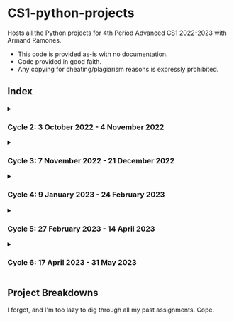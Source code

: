 # CS1-python-projects
Hosts all the Python projects for 4th Period Advanced CS1 2022-2023 with Armand Ramones.
* This code is provided as-is with no documentation. 
* Code provided in good faith. 
* Any copying for cheating/plagiarism reasons is expressly prohibited.

## Index

<details><summary>

### Cycle 2: 3 October 2022 - 4 November 2022

</summary>

```
├───10.06.2022_Math.py
├───10.06.2022_Variables.py
├───10.07.2022_FractionToDecimal.py
└───10.13.2022_HighScore.py
```

</details>
<details><summary>

### Cycle 3: 7 November 2022 - 21 December 2022

</summary>

```
├───11.14.2022_LeapYear.py
├───11.16.2022_Hobbies.py
└───11.18.2022_SumDigits.py
```

</details>
<details><summary>

### Cycle 4: 9 January 2023 - 24 February 2023

</summary>

```
null
```

</details>
<details><summary>

### Cycle 5: 27 February 2023 - 14 April 2023

</summary>

```
null
```

</details>
<details><summary>

### Cycle 6: 17 April 2023 - 31 May 2023

</summary>

```
null
```

</details>

## Project Breakdowns
I forgot, and I'm too lazy to dig through all my past assignments. Cope.
